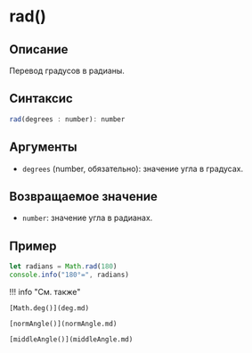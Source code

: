 # rad()

## Описание
Перевод градусов в радианы.

## Синтаксис
```javascript
rad(degrees : number): number
``` 

## Аргументы
- `degrees` (number, обязательно): значение угла в градусах.

## Возвращаемое значение
- `number`: значение угла в радианах.

## Пример
``` javascript linenums="1"
let radians = Math.rad(180)
console.info("180°=", radians)
``` 

!!! info "См. также"

    [Math.deg()](deg.md)

    [normAngle()](normAngle.md)
    
    [middleAngle()](middleAngle.md)

